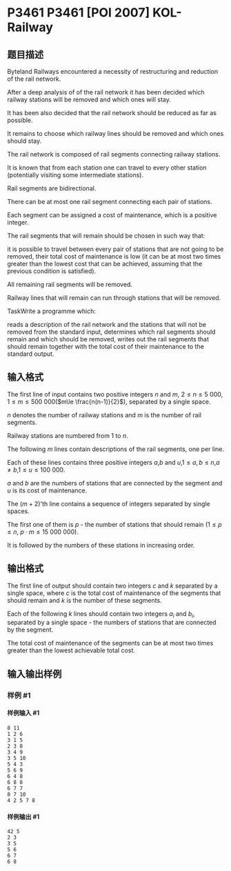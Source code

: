 # P3461 P3461 [POI 2007] KOL-Railway

## 题目描述

Byteland Railways encountered a necessity of restructuring and    reduction of the rail network.

After a deep analysis of of the rail network it has been decided    which railway stations will be removed and which ones will stay.

It has been also decided that the rail network should be reduced as far    as possible.

It remains to choose which railway lines should be removed and which    ones should stay.

The rail network is composed of rail segments connecting railway    stations.

It is known that from each station one can travel to every other    station (potentially visiting some intermediate stations).

Rail segments are bidirectional.

There can be at most one rail segment connecting each pair of stations.

Each segment can be assigned a cost of maintenance, which is    a positive integer.

The rail segments that will remain should be chosen in such    way that:

it is possible to travel between every pair of stations        that are not going to be removed,                  their total cost of maintenance is low (it can be at most two times        greater than the lowest cost that can be achieved, assuming that the        previous condition is satisfied).

All remaining rail segments will be removed.

Railway lines that will remain can run through stations that will be    removed.

TaskWrite a programme which:

reads a description of the rail network and the stations          that will not be removed from the standard input,                      determines which rail segments should remain and which should          be removed,                      writes out the rail segments that should remain together with the          total cost of their maintenance to the standard output.


## 输入格式

The first line of input contains two positive integers $n$ and $m$, $2\le n\le 5\ 000$, $1\le m\le 500\ 000$($m\le \frac{n(n-1)}{2}$),      separated by a single space.

$n$ denotes the number of railway stations and $m$ is the number of rail segments.

Railway stations are numbered from $1$ to $n$.

The following $m$ lines contain descriptions of the rail      segments, one per line.

Each of these lines contains three positive integers $a$,$b$ and $u$,$1\le a,b\le n$,$a\ne b$,$1\le u\le 100\ 000$.

$a$ and $b$ are the numbers of stations that are connected      by the segment and $u$ is its cost of maintenance.

The $(m+2)$'th line contains a sequence of integers separated by      single spaces.

The first one of them is $p$ - the number of stations that should remain      ($1\le p\le n$, $p\cdot m\le 15\ 000\ 000$).

It is followed by the numbers of these stations in increasing order.


## 输出格式

The first line of output should contain two integers $c$ and $k$ separated by a single space, where $c$ is the total cost of maintenance of the segments that      should remain and $k$ is the number of these segments.

Each of the following $k$ lines should contain two integers $a_i$ and $b_i$, separated by a single space -      the numbers of stations that are connected by the segment.

The total cost of maintenance of the segments can be at most      two times greater than the lowest achievable total cost.


## 输入输出样例

### 样例 #1

#### 样例输入 #1

```
8 11
1 2 6
3 1 5
2 3 8
3 4 9
3 5 10
5 4 3
5 6 9
6 4 8
6 8 8
6 7 7
8 7 10
4 2 5 7 8
```

#### 样例输出 #1

```
42 5
2 3
3 5
5 6
6 7
6 8
```
